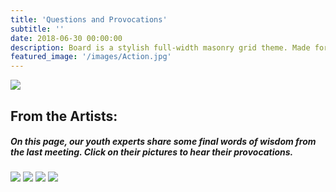 ```yaml
---
title: 'Questions and Provocations'
subtitle: ''
date: 2018-06-30 00:00:00
description: Board is a stylish full-width masonry grid theme. Made for designers, artists, photographers and developers to show off their best work.
featured_image: '/images/Action.jpg'
---
```


![](/Lets-s-Act.github.io/images/Action.jpg)

## From the Artists:

##### On this page, our youth experts share some final words of wisdom from the last meeting. Click on their pictures to hear their provocations.

<img src="/Lets-s-Act.github.io/images/Aidan.jpeg">

<img src="/Lets-s-Act.github.io/images/Kat.jpg">

<img src="/Lets-s-Act.github.io/images/javier.jpg">

<img src="/Lets-s-Act.github.io/images/shakyna.jpeg">